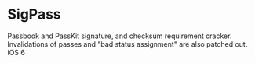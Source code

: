 # SigPass
 Passbook and PassKit signature, and checksum requirement cracker. Invalidations of passes and "bad status assignment" are also patched out. iOS 6 
